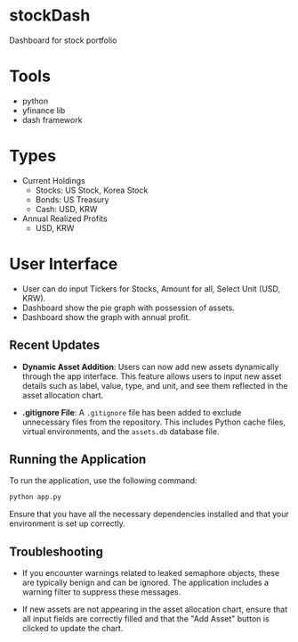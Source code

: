 # stockDash

Dashboard for stock portfolio

# Tools
- python
- yfinance lib
- dash framework

# Types
- Current Holdings
    - Stocks: US Stock, Korea Stock
    - Bonds: US Treasury
    - Cash: USD, KRW
- Annual Realized Profits
    - USD, KRW

# User Interface
- User can do input Tickers for Stocks, Amount for all, Select Unit (USD, KRW).
- Dashboard show the pie graph with possession of assets.
- Dashboard show the graph with annual profit.

## Recent Updates

- **Dynamic Asset Addition**: Users can now add new assets dynamically through the app interface. This feature allows users to input new asset details such as label, value, type, and unit, and see them reflected in the asset allocation chart.

- **.gitignore File**: A `.gitignore` file has been added to exclude unnecessary files from the repository. This includes Python cache files, virtual environments, and the `assets.db` database file.

## Running the Application

To run the application, use the following command:

```bash
python app.py
```

Ensure that you have all the necessary dependencies installed and that your environment is set up correctly.

## Troubleshooting

- If you encounter warnings related to leaked semaphore objects, these are typically benign and can be ignored. The application includes a warning filter to suppress these messages.

- If new assets are not appearing in the asset allocation chart, ensure that all input fields are correctly filled and that the "Add Asset" button is clicked to update the chart.